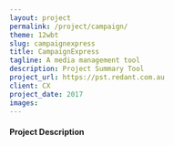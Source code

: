 ```yaml
---
layout: project
permalink: /project/campaign/
theme: 12wbt
slug: campaignexpress
title: CampaignExpress
tagline: A media management tool
description: Project Summary Tool
project_url: https://pst.redant.com.au
client: CX
project_date: 2017
images:
---
```


#### Project Description


